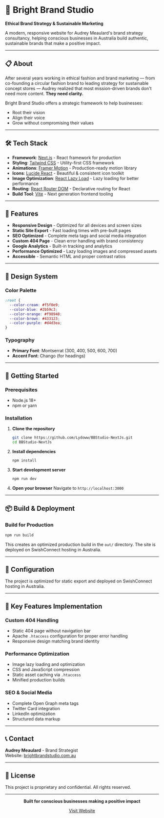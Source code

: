 # 🌟 Bright Brand Studio

**Ethical Brand Strategy & Sustainable Marketing**

A modern, responsive website for Audrey Meaulard's brand strategy consultancy, helping conscious businesses in Australia build authentic, sustainable brands that make a positive impact.

---

## 📋 About

After several years working in ethical fashion and brand marketing — from co-founding a circular fashion brand to leading strategy for sustainable concept stores — Audrey realized that most mission-driven brands don't need more content. **They need clarity.**

Bright Brand Studio offers a strategic framework to help businesses:
- Root their vision
- Align their voice
- Grow without compromising their values

---

## 🛠️ Tech Stack

- **Framework**: [Next.js](https://nextjs.org/) - React framework for production
- **Styling**: [Tailwind CSS](https://tailwindcss.com/) - Utility-first CSS framework
- **Animations**: [Framer Motion](https://www.framer.com/motion/) - Production-ready motion library
- **Icons**: [Lucide React](https://lucide.dev/) - Beautiful & consistent icon toolkit
- **Image Optimization**: [React Lazy Load](https://github.com/Aljullu/react-lazy-load-image-component) - Lazy loading for better performance
- **Routing**: [React Router DOM](https://reactrouter.com/) - Declarative routing for React
- **Build Tool**: [Vite](https://vitejs.dev/) - Next generation frontend tooling

---

## 🚀 Features

- **Responsive Design** - Optimized for all devices and screen sizes
- **Static Site Export** - Fast loading times with pre-built pages
- **SEO Optimized** - Complete meta tags and social media integration
- **Custom 404 Page** - Clean error handling with brand consistency
- **Google Analytics** - Built-in tracking and analytics
- **Performance Optimized** - Lazy loading images and compressed assets
- **Accessible** - Semantic HTML and proper contrast ratios

---

## 🎨 Design System

### Color Palette
```css
:root {
  --color-cream: #f5f0e9;
  --color-blue: #2b59c3;
  --color-orange: #f98948;
  --color-brown: #433123;
  --color-purple: #d4d3ea;
}
```

### Typography
- **Primary Font**: Montserrat (300, 400, 500, 600, 700)
- **Accent Font**: Chango (for headings)

---


## 🚀 Getting Started

### Prerequisites
- Node.js 18+ 
- npm or yarn

### Installation

1. **Clone the repository**
   ```bash
   git clone https://github.com/Lydoww/BBStudio-NextJs.git
   cd BBStudio-NextJs
   ```

2. **Install dependencies**
   ```bash
   npm install
   ```

3. **Start development server**
   ```bash
   npm run dev
   ```

4. **Open your browser**
   Navigate to `http://localhost:3000`

---

## 📦 Build & Deployment

### Build for Production
```bash
npm run build
```

This creates an optimized production build in the `out/` directory. The site is deployed on SwishConnect hosting in Australia.

---

## 🔧 Configuration

The project is optimized for static export and deployed on SwishConnect hosting in Australia.

---

## 🎯 Key Features Implementation

### Custom 404 Handling
- Static 404 page without navigation bar
- Apache `.htaccess` configuration for proper error handling
- Responsive design matching brand identity

### Performance Optimization
- Image lazy loading and optimization
- CSS and JavaScript compression
- Static asset caching via `.htaccess`
- Minified production builds

### SEO & Social Media
- Complete Open Graph meta tags
- Twitter Card integration
- LinkedIn optimization
- Structured data markup

---

## 📞 Contact

**Audrey Meaulard** - Brand Strategist  
Website: [brightbrandstudio.com.au](https://brightbrandstudio.com.au)

---

## 📄 License

This project is proprietary and confidential. All rights reserved.

---

<div align="center">

**Built for conscious businesses making a positive impact**

[Visit Website](https://brightbrandstudio.com.au)

</div>
